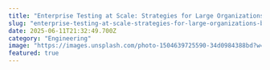 ```yaml
---
title: "Enterprise Testing at Scale: Strategies for Large Organizations: Best Practices and Real-World Examples"
slug: "enterprise-testing-at-scale-strategies-for-large-organizations-best-practices-and-real-world-examples"
date: 2025-06-11T21:32:49.700Z
category: "Engineering"
image: "https://images.unsplash.com/photo-1504639725590-34d0984388bd?w=1200&h=600&fit=crop"
featured: true
---
```



